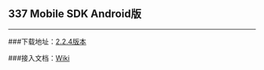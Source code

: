 ## 337 Mobile SDK Android版

***

###下载地址：[2.2.4版本](https://github.com/337/337-Android-SDK/releases/download/2.2.4/337SDK_V2.2.4_20140312.zip)

###接入文档：[Wiki](https://github.com/337/337-Android-SDK/wiki)